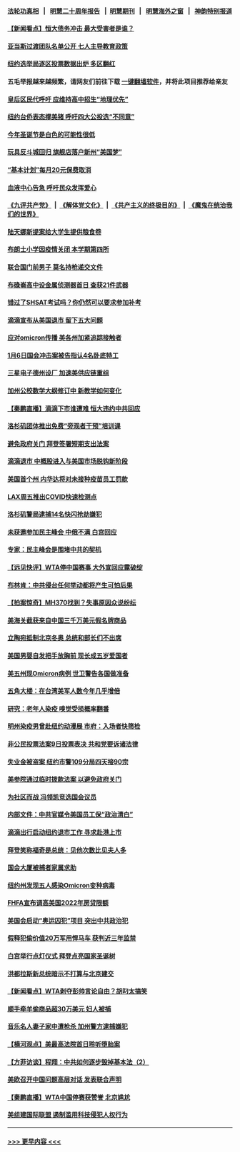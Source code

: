 #### [法轮功真相](https://github.com/gfw-breaker/truth/blob/master/README.md?t=0) &nbsp;&nbsp;|&nbsp;&nbsp; [明慧二十周年报告](https://github.com/gfw-breaker/mh-reports/blob/master/README.md?t=0) &nbsp;&nbsp;|&nbsp;&nbsp;[明慧期刊](https://github.com/gfw-breaker/mh-qikan) &nbsp;&nbsp;|&nbsp;&nbsp; [明慧海外之窗](https://github.com/gfw-breaker/mh-news/blob/master/README.md?t=0) &nbsp;&nbsp;|&nbsp;&nbsp; [神韵特别报道](https://github.com/gfw-breaker/mh-news/blob/master/shenyun.md?t=0)
#### [【新闻看点】恒大债务冲击 最大受害者是谁？](../pages/nsc412/n13415907.md?t=12041601) 
#### [亚当斯过渡团队名单公开 七人主导教育政策](../pages/nsc412/n13416305.md?t=12041601) 
#### [纽约选举局逐区投票数据出炉 多区翻红](../pages/nsc412/n13416283.md?t=12041601) 
#### 五毛举报越来越频繁，请网友们前往下载 [一键翻墙软件](https://github.com/gfw-breaker/ssr-accounts)，并将此项目推荐给亲友
#### [皇后区民代呼吁  应维持高中招生“地理优先”](../pages/nsc412/n13416298.md?t=12041601) 
#### [纽约台侨表态撑美猪 呼吁四大公投选“不同意”](../pages/nsc412/n13416375.md?t=12041601) 
#### [今年圣诞节是白色的可能性很低](../pages/nsc412/n13416302.md?t=12041601) 
#### [玩具反斗城回归 旗舰店落户新州“美国梦”](../pages/nsc412/n13416295.md?t=12041601) 
#### [“基本计划”每月20元保费取消](../pages/nsc412/n13416378.md?t=12041601) 
#### [血液中心告急 呼吁民众发挥爱心](../pages/nsc412/n13416310.md?t=12041601) 
#### [《九评共产党》](https://github.com/begood0513/9ping.md/blob/master/README.md) &nbsp;|&nbsp; [《解体党文化》](../../../../jtdwh.md/blob/master/README.md)  &nbsp;|&nbsp; [《共产主义的终极目的》](../../../../gczydzjmd.md/blob/master/README.md) &nbsp;|&nbsp; [《魔鬼在统治我们的世界》](../../../../mgztzwmdsj.md/blob/master/README.md) 
#### [陆天娜新提案给大学生提供粮食卷](../pages/nsc412/n13416314.md?t=12041601) 
#### [布朗士小学因疫情关闭 本学期第四所](../pages/nsc412/n13416318.md?t=12041601) 
#### [联合国门前男子 莫名持枪递交文件](../pages/nsc412/n13416321.md?t=12041601) 
#### [布碌崙高中设金属侦测器首日 查获21件武器](../pages/nsc412/n13416324.md?t=12041601) 
#### [错过了SHSAT考试吗？你仍然可以要求参加补考](../pages/nsc412/n13416327.md?t=12041601) 
#### [滴滴宣布从美国退市 留下五大问题](../pages/nsc412/n13415716.md?t=12041601) 
#### [应对omicron传播 美各州加紧追踪接触者](../pages/nsc412/n13416004.md?t=12041601) 
#### [1月6日国会冲击案被告指认4名卧底特工](../pages/nsc412/n13415922.md?t=12041601) 
#### [三星电子德州设厂 加速美供应链重组](../pages/nsc412/n13416216.md?t=12041601) 
#### [加州公校数学大纲修订中 新教学如何变化](../pages/nsc412/n13416106.md?t=12041601) 
#### [【秦鹏直播】滴滴下市谁遭难 恒大违约中共回应](../pages/nsc412/n13415982.md?t=12041601) 
#### [洛杉矶团体推出免费“旁观者干预”培训课](../pages/nsc412/n13416059.md?t=12041601) 
#### [避免政府关门 拜登签署短期支出法案](../pages/nsc412/n13415873.md?t=12041601) 
#### [滴滴退市 中概股进入与美国市场脱钩新阶段](../pages/nsc412/n13415739.md?t=12041601) 
#### [美国首个州 内华达将对未接种疫苗员工罚款](../pages/nsc412/n13415909.md?t=12041601) 
#### [LAX周五推出COVID快速检测点](../pages/nsc412/n13415966.md?t=12041601) 
#### [洛杉矶警局逮捕14名快闪抢劫嫌犯](../pages/nsc412/n13415899.md?t=12041601) 
#### [未获邀参加民主峰会 中俄不满 白宫回应](../pages/nsc412/n13415744.md?t=12041601) 
#### [专家：民主峰会是围堵中共的契机](../pages/nsc412/n13415682.md?t=12041601) 
#### [【远见快评】WTA停中国赛事 大外宣回应露破绽](../pages/nsc412/n13415916.md?t=12041601) 
#### [布林肯：中共侵台任何举动都将产生可怕后果](../pages/nsc412/n13415747.md?t=12041601) 
#### [【拍案惊奇】MH370找到？失事原因众说纷纭](../pages/nsc412/n13415397.md?t=12041601) 
#### [美海关截获来自中国三千万美元假名牌商品](../pages/nsc412/n13415183.md?t=12041601) 
#### [立陶宛抵制北京冬奥 总统和部长们不出席](../pages/nsc412/n13414954.md?t=12041601) 
#### [美国男婴自发把手放胸前 现长成五岁爱国者](../pages/nsc412/n13413996.md?t=12041601) 
#### [美五州现Omicron病例 世卫警告各国做准备](../pages/nsc412/n13415192.md?t=12041601) 
#### [五角大楼：在台湾美军人数今年几乎增倍](../pages/nsc412/n13414809.md?t=12041601) 
#### [研究：老年人染疫 嗅觉受损概率翻番](../pages/nsc412/n13414444.md?t=12041601) 
#### [明州染疫男曾赴纽约动漫展 市府：入场者快筛检](../pages/nsc412/n13414171.md?t=12041601) 
#### [非公民投票法案9日投票表决 共和党要诉诸法律](../pages/nsc412/n13414150.md?t=12041601) 
#### [失业金被盗案  纽约市警109分局四天接90宗](../pages/nsc412/n13414160.md?t=12041601) 
#### [美参院通过临时拨款法案 以避免政府关门](../pages/nsc412/n13414036.md?t=12041601) 
#### [为社区而战 冯领凯竞选国会议员](../pages/nsc412/n13414137.md?t=12041601) 
#### [内部文件：中共官媒令美国员工保“政治清白”](../pages/nsc412/n13413559.md?t=12041601) 
#### [滴滴出行启动纽约退市工作 寻求赴港上市](../pages/nsc412/n13413987.md?t=12041601) 
#### [拜登笑称福奇是总统：见他次数比见夫人多](../pages/nsc412/n13414006.md?t=12041601) 
#### [国会大厦被捕者家属求助](../pages/nsc412/n13414049.md?t=12041601) 
#### [纽约州发现五人感染Omicron变种病毒](../pages/nsc412/n13413817.md?t=12041601) 
#### [FHFA宣布调高美国2022年房贷限额](../pages/nsc412/n13413974.md?t=12041601) 
#### [美国会启动“奥运囚犯”项目 突出中共政治犯](../pages/nsc412/n13413917.md?t=12041601) 
#### [假释犯偷价值20万军用悍马车 获判近三年监禁](../pages/nsc412/n13413927.md?t=12041601) 
#### [白宫举行点灯仪式 拜登点亮国家圣诞树](../pages/nsc412/n13413810.md?t=12041601) 
#### [洪都拉斯新总统暗示不打算与北京建交](../pages/nsc412/n13413815.md?t=12041601) 
#### [【新闻看点】WTA剥夺彭帅言论自由？胡叼太搞笑](../pages/nsc412/n13413283.md?t=12041601) 
#### [顺手牵羊偷商品超30万美元 妇人被捕](../pages/nsc412/n13413858.md?t=12041601) 
#### [音乐名人妻子家中遭枪杀 加州警方逮捕嫌犯](../pages/nsc412/n13413505.md?t=12041601) 
#### [【横河观点】美最高法院首日聆听堕胎案](../pages/nsc412/n13413736.md?t=12041601) 
#### [【方菲访谈】程翔：中共如何逐步毁掉基本法（2）](../pages/nsc412/n13413125.md?t=12041601) 
#### [美欧召开中国问题高层对话 发表联合声明](../pages/nsc412/n13413767.md?t=12041601) 
#### [【秦鹏直播】WTA中国停赛获赞誉 北京尴尬](../pages/nsc412/n13413699.md?t=12041601) 
#### [美组建国际联盟 遏制滥用科技侵犯人权行为](../pages/nsc412/n13413591.md?t=12041601) 

----
#### [ >>> 更早内容 <<< ](../indexes/nsc412-earlier.md)

